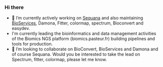 ### Hi there 

- 🔭 I’m currently actively working on [Sequana](https://sequana.readethedocs.io) and also maintaining [BioServices](https://bioservices.readthedocs.io), Damona, Fitter, colormap, spectrum, Bioconvert and easydev.
- I'm currently leading the bioinformatics and data management activities of the  Biomics NGS platform (biomics.pasteur.fr) building pipelines and tools for production.
- 👯 I’m looking to collaborate on BioConvert, BioServices and Damona and of course Sequana. Would you be interested to take the lead on Spectrum, fitter, colormap, please let me know.



<!-- 
- 🤔 I’m looking for help with ...
- 💬 Ask me about ...
- 📫 How to reach me: ...
- 😄 Pronouns: ...
- ⚡ Fun fact: ...
--!>
